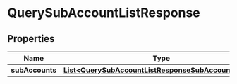 

# QuerySubAccountListResponse


## Properties

| Name | Type | Description | Notes |
|------------ | ------------- | ------------- | -------------|
|**subAccounts** | [**List&lt;QuerySubAccountListResponseSubAccountsInner&gt;**](QuerySubAccountListResponseSubAccountsInner.md) |  |  [optional] |




